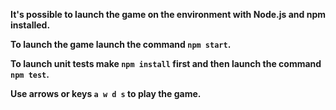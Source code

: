 **It's possible to launch the game on the environment with Node.js and npm installed.**

**To launch the game launch the command `npm start`.**

**To launch unit tests make `npm install` first and then launch the command `npm test`.**

**Use arrows or keys `a w d s` to play the game.**